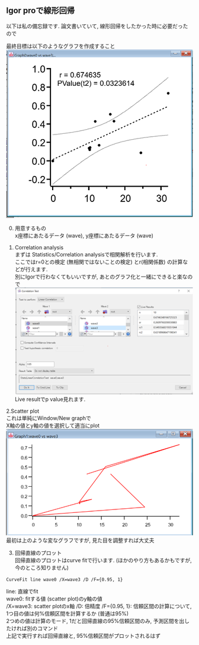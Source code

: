 ## Igor proで線形回帰  
以下は私の備忘録です. 論文書いていて, 線形回帰をしたかった時に必要だったので  
  
最終目標は以下のようなグラフを作成すること  
![](.readme_images/2e42ea66.png)  

0. 用意するもの  
x座標にあたるデータ (wave), y座標にあたるデータ (wave)
  

1. Correlation analysis  
まずは Statistics/Correlation analysisで相関解析を行います.  
ここではr=0との検定 (無相関ではないことの検定) とr(相関係数) の計算などが行えます.  
別にIgorで行わなくてもいいですが, あとのグラフ化と一緒にできると楽なので
![](.readme_images/49fbcc4b.png)  
Live resultでp value見れます.  

2.Scatter plot  
これは単純にWindow/New graphで  
X軸の値とy軸の値を選択して適当にplot  
![](.readme_images/d9296455.png)
最初は上のような変なグラフですが, 見た目を調整すれば大丈夫

3. 回帰直線のプロット  
回帰直線のプロットはcurve fitで行います. (ほかのやり方もあるかもですが, 今のところ知りません)  
```Igor
CurveFit line wave0 /X=wave3 /D /F={0.95, 1}
```    
line: 直線でfit  
wave0: fitする値 (scatter plot)のy軸の値  
/X=wave3: scatter plotのx軸
/D: 倍精度
/F={0.95, 1}: 信頼区間の計算について, 1つ目の値は何%信頼区間を計算するか (普通は95%)  
2つめの値は計算のモード, 1だと回帰直線の95%信頼区間のみ, 予測区間を出したければ別のコマンド  
上記で実行すれば回帰直線と, 95%信頼区間がプロットされるはず  